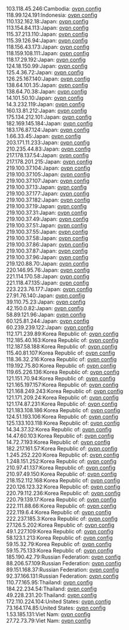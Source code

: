 103.118.45.246:Cambodia: [ovpn config](vpn/103_118_45_246.ovpn)  
118.99.124.191:Indonesia: [ovpn config](vpn/118_99_124_191.ovpn)  
110.132.162.18:Japan: [ovpn config](vpn/110_132_162_18.ovpn)  
113.154.84.113:Japan: [ovpn config](vpn/113_154_84_113.ovpn)  
115.37.213.110:Japan: [ovpn config](vpn/115_37_213_110.ovpn)  
115.39.126.94:Japan: [ovpn config](vpn/115_39_126_94.ovpn)  
118.156.43.173:Japan: [ovpn config](vpn/118_156_43_173.ovpn)  
118.159.108.111:Japan: [ovpn config](vpn/118_159_108_111.ovpn)  
118.17.29.192:Japan: [ovpn config](vpn/118_17_29_192.ovpn)  
124.18.150.99:Japan: [ovpn config](vpn/124_18_150_99.ovpn)  
125.4.36.72:Japan: [ovpn config](vpn/125_4_36_72.ovpn)  
126.25.167.140:Japan: [ovpn config](vpn/126_25_167_140.ovpn)  
138.64.101.35:Japan: [ovpn config](vpn/138_64_101_35.ovpn)  
138.64.70.38:Japan: [ovpn config](vpn/138_64_70_38.ovpn)  
14.101.50.10:Japan: [ovpn config](vpn/14_101_50_10.ovpn)  
14.3.232.119:Japan: [ovpn config](vpn/14_3_232_119.ovpn)  
160.13.81.212:Japan: [ovpn config](vpn/160_13_81_212.ovpn)  
175.134.212.101:Japan: [ovpn config](vpn/175_134_212_101.ovpn)  
182.169.145.184:Japan: [ovpn config](vpn/182_169_145_184.ovpn)  
183.176.87.124:Japan: [ovpn config](vpn/183_176_87_124.ovpn)  
1.66.33.45:Japan: [ovpn config](vpn/1_66_33_45.ovpn)  
203.171.11.233:Japan: [ovpn config](vpn/203_171_11_233.ovpn)  
210.235.44.83:Japan: [ovpn config](vpn/210_235_44_83.ovpn)  
217.178.137.54:Japan: [ovpn config](vpn/217_178_137_54.ovpn)  
217.178.201.215:Japan: [ovpn config](vpn/217_178_201_215.ovpn)  
219.100.37.104:Japan: [ovpn config](vpn/219_100_37_104.ovpn)  
219.100.37.105:Japan: [ovpn config](vpn/219_100_37_105.ovpn)  
219.100.37.107:Japan: [ovpn config](vpn/219_100_37_107.ovpn)  
219.100.37.13:Japan: [ovpn config](vpn/219_100_37_13.ovpn)  
219.100.37.177:Japan: [ovpn config](vpn/219_100_37_177.ovpn)  
219.100.37.182:Japan: [ovpn config](vpn/219_100_37_182.ovpn)  
219.100.37.19:Japan: [ovpn config](vpn/219_100_37_19.ovpn)  
219.100.37.31:Japan: [ovpn config](vpn/219_100_37_31.ovpn)  
219.100.37.49:Japan: [ovpn config](vpn/219_100_37_49.ovpn)  
219.100.37.51:Japan: [ovpn config](vpn/219_100_37_51.ovpn)  
219.100.37.55:Japan: [ovpn config](vpn/219_100_37_55.ovpn)  
219.100.37.58:Japan: [ovpn config](vpn/219_100_37_58.ovpn)  
219.100.37.86:Japan: [ovpn config](vpn/219_100_37_86.ovpn)  
219.100.37.87:Japan: [ovpn config](vpn/219_100_37_87.ovpn)  
219.100.37.96:Japan: [ovpn config](vpn/219_100_37_96.ovpn)  
219.120.88.70:Japan: [ovpn config](vpn/219_120_88_70.ovpn)  
220.146.95.76:Japan: [ovpn config](vpn/220_146_95_76.ovpn)  
221.114.170.58:Japan: [ovpn config](vpn/221_114_170_58.ovpn)  
221.118.47.135:Japan: [ovpn config](vpn/221_118_47_135.ovpn)  
223.223.76.177:Japan: [ovpn config](vpn/223_223_76_177.ovpn)  
27.91.76.140:Japan: [ovpn config](vpn/27_91_76_140.ovpn)  
39.110.75.23:Japan: [ovpn config](vpn/39_110_75_23.ovpn)  
42.150.0.82:Japan: [ovpn config](vpn/42_150_0_82.ovpn)  
58.89.121.96:Japan: [ovpn config](vpn/58_89_121_96.ovpn)  
60.125.81.244:Japan: [ovpn config](vpn/60_125_81_244.ovpn)  
60.239.239.122:Japan: [ovpn config](vpn/60_239_239_122.ovpn)  
112.171.239.89:Korea Republic of: [ovpn config](vpn/112_171_239_89.ovpn)  
112.185.40.163:Korea Republic of: [ovpn config](vpn/112_185_40_163.ovpn)  
112.187.58.188:Korea Republic of: [ovpn config](vpn/112_187_58_188.ovpn)  
115.40.81.107:Korea Republic of: [ovpn config](vpn/115_40_81_107.ovpn)  
118.36.32.216:Korea Republic of: [ovpn config](vpn/118_36_32_216.ovpn)  
119.192.75.80:Korea Republic of: [ovpn config](vpn/119_192_75_80.ovpn)  
119.65.226.136:Korea Republic of: [ovpn config](vpn/119_65_226_136.ovpn)  
121.151.70.94:Korea Republic of: [ovpn config](vpn/121_151_70_94.ovpn)  
121.165.197.157:Korea Republic of: [ovpn config](vpn/121_165_197_157.ovpn)  
121.168.249.243:Korea Republic of: [ovpn config](vpn/121_168_249_243.ovpn)  
121.171.209.24:Korea Republic of: [ovpn config](vpn/121_171_209_24.ovpn)  
121.174.87.231:Korea Republic of: [ovpn config](vpn/121_174_87_231.ovpn)  
121.183.108.186:Korea Republic of: [ovpn config](vpn/121_183_108_186.ovpn)  
124.51.193.106:Korea Republic of: [ovpn config](vpn/124_51_193_106.ovpn)  
125.133.103.118:Korea Republic of: [ovpn config](vpn/125_133_103_118.ovpn)  
14.34.37.32:Korea Republic of: [ovpn config](vpn/14_34_37_32.ovpn)  
14.47.60.103:Korea Republic of: [ovpn config](vpn/14_47_60_103.ovpn)  
14.72.7.193:Korea Republic of: [ovpn config](vpn/14_72_7_193.ovpn)  
182.217.161.57:Korea Republic of: [ovpn config](vpn/182_217_161_57.ovpn)  
1.245.252.220:Korea Republic of: [ovpn config](vpn/1_245_252_220.ovpn)  
1.248.151.252:Korea Republic of: [ovpn config](vpn/1_248_151_252.ovpn)  
210.97.41.137:Korea Republic of: [ovpn config](vpn/210_97_41_137.ovpn)  
210.97.49.150:Korea Republic of: [ovpn config](vpn/210_97_49_150.ovpn)  
218.152.112.168:Korea Republic of: [ovpn config](vpn/218_152_112_168.ovpn)  
220.126.123.32:Korea Republic of: [ovpn config](vpn/220_126_123_32.ovpn)  
220.79.112.236:Korea Republic of: [ovpn config](vpn/220_79_112_236.ovpn)  
220.79.139.17:Korea Republic of: [ovpn config](vpn/220_79_139_17.ovpn)  
222.111.88.66:Korea Republic of: [ovpn config](vpn/222_111_88_66.ovpn)  
222.119.6.4:Korea Republic of: [ovpn config](vpn/222_119_6_4.ovpn)  
222.237.185.3:Korea Republic of: [ovpn config](vpn/222_237_185_3.ovpn)  
27.126.5.202:Korea Republic of: [ovpn config](vpn/27_126_5_202.ovpn)  
49.1.227.109:Korea Republic of: [ovpn config](vpn/49_1_227_109.ovpn)  
58.123.1.213:Korea Republic of: [ovpn config](vpn/58_123_1_213.ovpn)  
59.15.32.79:Korea Republic of: [ovpn config](vpn/59_15_32_79.ovpn)  
59.15.75.133:Korea Republic of: [ovpn config](vpn/59_15_75_133.ovpn)  
185.190.42.79:Russian Federation: [ovpn config](vpn/185_190_42_79.ovpn)  
88.206.57.109:Russian Federation: [ovpn config](vpn/88_206_57_109.ovpn)  
89.151.168.37:Russian Federation: [ovpn config](vpn/89_151_168_37.ovpn)  
92.37.166.131:Russian Federation: [ovpn config](vpn/92_37_166_131.ovpn)  
110.77.165.95:Thailand: [ovpn config](vpn/110_77_165_95.ovpn)  
184.22.234.54:Thailand: [ovpn config](vpn/184_22_234_54.ovpn)  
49.228.231.20:Thailand: [ovpn config](vpn/49_228_231_20.ovpn)  
172.110.224.104:United States: [ovpn config](vpn/172_110_224_104.ovpn)  
73.164.174.85:United States: [ovpn config](vpn/73_164_174_85.ovpn)  
1.53.185.131:Viet Nam: [ovpn config](vpn/1_53_185_131.ovpn)  
27.72.73.79:Viet Nam: [ovpn config](vpn/27_72_73_79.ovpn)  
